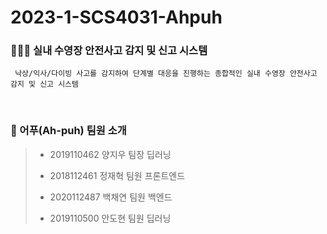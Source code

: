 # 2023-1-SCS4031-Ahpuh
### 🏊🏻‍♂️ 실내 수영장 안전사고 감지 및 신고 시스템

     낙상/익사/다이빙 사고를 감지하여 단계별 대응을 진행하는 종합적인 실내 수영장 안전사고 감지 및 신고 시스템

<br>

### 👥 어푸(Ah-puh) 팀원 소개
>- 2019110462 양지우 팀장 딥러닝
>
>- 2018112461 정재혁 팀원 프론트엔드
>
>- 2020112487 백채연 팀원 백엔드
>
>- 2019110500 안도현 팀원 딥러닝
